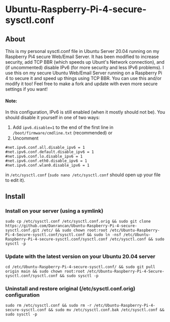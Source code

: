 # Ubuntu-Raspberry-Pi-4-secure-sysctl.conf
## About
This is my personal sysctl.conf file in Ubuntu Server 20.04 running on my Raspberry Pi4 secure Web/Email Server. It has been modified to increase security, add TCP BBR (which speeds up Ubunt's Network connection), and (if uncommented) disable IPv6 (for more security and less IPv6 problems). I use this on my secure Ubuntu Web/Email Server running on a Raspberry Pi 4 to secure it and speed up things using TCP BBR. You can use this and/or modify it too! Feel free to make a fork and update with even more secure settings if you want! 

#### Note:
In this configuration, IPv6 is still enabled (when it mostly should not be). You should disable it yourself in one of two ways:
1) Add `ipv6.disable=1` to the end of the first line in `/boot/firmware/cmdline.txt` (recommended)
or
2) Uncomment 
```
#net.ipv6.conf.all.disable_ipv6 = 1
#net.ipv6.conf.default.disable_ipv6 = 1
#net.ipv6.conf.lo.disable_ipv6 = 1
#net.ipv6.conf.eth0.disable_ipv6 = 1
#net.ipv6.conf.wlan0.disable_ipv6 = 1
```
in `/etc/sysctl.conf` (`sudo nano /etc/sysctl.conf` should open up your file to edit it).

## Install
### Install on your server (using a symlink)
```
sudo cp /etc/sysctl.conf /etc/sysctl.conf.orig && sudo git clone https://github.com/Danrancan/Ubuntu-Raspberry-Pi-4-secure-sysctl.conf.git /etc/ && sudo chown root:root /etc/Ubuntu-Raspberry-Pi-4-Secure-sysctl.conf/sysctl.conf && sudo ln -nsf /etc/Ubuntu-Raspberry-Pi-4-secure-sysctl.conf/sysctl.conf /etc/sysctl.conf && sudo sysctl -p
```
### Update with the latest version on your Ubuntu 20.04 server
```
cd /etc/Ubuntu-Raspberry-Pi-4-secure-sysctl.conf/ && sudo git pull origin main && sudo chown root:root /etc/Ubuntu-Raspberry-Pi-4-Secure-sysctl.conf/sysctl.conf && sudo sysctl -p
```
### Uninstall and restore original (/etc/sysctl.conf.orig) configuration
```
sudo rm /etc/sysctl.conf && sudo rm -r /etc/Ubuntu-Raspberry-Pi-4-secure-sysctl.conf && sudo mv /etc/sysctl.conf.bak /etc/sysctl.conf && sudo sysctl -p
```

